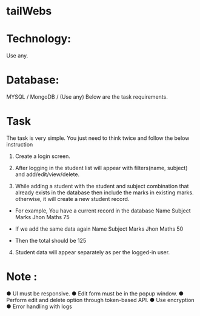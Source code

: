 # tailWebs

# Technology:
Use any.

# Database:
MYSQL / MongoDB / (Use any)
Below are the task requirements.

# Task

The task is very simple. You just need to think twice and follow the below
instruction

1. Create a login screen.

2. After logging in the student list will appear with filters(name, subject) and
add/edit/view/delete.

3. While adding a student with the student and subject combination that
already exists in the database then include the marks in existing marks.
otherwise, it will create a new student record.


* For example, You have a current record in the database
    Name   Subject   Marks
    Jhon    Maths     75

* If we add the same data again
    Name   Subject   Marks
    Jhon    Maths     50

* Then the total should be 125


4. Student data will appear separately as per the logged-in user.

# Note :
● UI must be responsive.
● Edit form must be in the popup window.
● Perform edit and delete option through token-based API.
● Use encryption
● Error handling with logs
